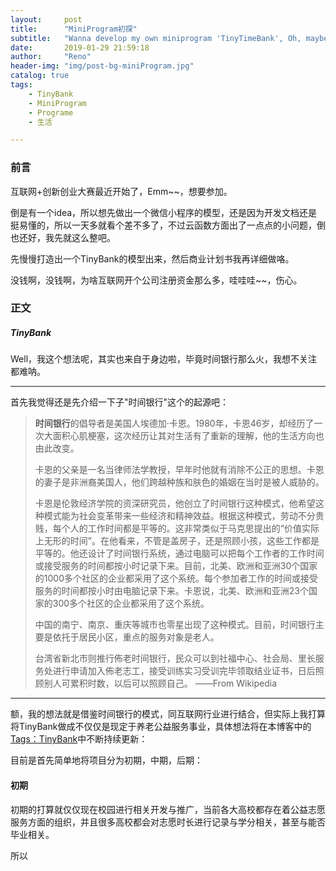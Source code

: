 ```yaml
---
layout:     post
title:      "MiniProgram初探"
subtitle:   "Wanna develop my own miniprogram 'TinyTimeBank', Oh, maybe 'TinyBank' "
date:       2019-01-29 21:59:18
author:     "Reno"
header-img: "img/post-bg-miniProgram.jpg"
catalog: true
tags:
    - TinyBank
    - MiniProgram
    - Programe
    - 生活

---
```


### 前言

互联网+创新创业大赛最近开始了，Emm~~，想要参加。

倒是有一个idea，所以想先做出一个微信小程序的模型，还是因为开发文档还是挺易懂的，所以一天多就看个差不多了，不过云函数方面出了一点点的小问题，倒也还好，我先就这么整吧。

先慢慢打造出一个TinyBank的模型出来，然后商业计划书我再详细做咯。

没钱啊，没钱啊，为啥互联网开个公司注册资金那么多，哇哇哇~~，伤心。

### 正文

##### TinyBank

Well，我这个想法呢，其实也来自于身边啦，毕竟时间银行那么火，我想不关注都难呐。

---

首先我觉得还是先介绍一下子"时间银行"这个的起源吧：

> ​	**时间银行**的倡导者是美国人埃德加·卡恩。1980年，卡恩46岁，却经历了一次大面积心肌梗塞，这次经历让其对生活有了重新的理解，他的生活方向也由此改变。  
>
> 
>
> ​	卡恩的父亲是一名当律师法学教授，早年时他就有消除不公正的思想。卡恩的妻子是非洲裔美国人，他们跨越种族和肤色的婚姻在当时是被人威胁的。
>
>   
>
> ​	卡恩是伦敦经济学院的资深研究员，他创立了时间银行这种模式，他希望这种模式能为社会变革带来一些经济和精神效益。根据这种模式，劳动不分贵贱，每个人的工作时间都是平等的。这非常类似于马克思提出的“价值实际上无形的时间”。在他看来，不管是盖房子，还是照顾小孩，这些工作都是平等的。他还设计了时间银行系统，通过电脑可以把每个工作者的工作时间或接受服务的时间都按小时记录下来。目前，北美、欧洲和亚洲30个国家的1000多个社区的企业都采用了这个系统。每个参加者工作的时间或接受服务的时间都按小时由电脑记录下来。卡恩说，北美、欧洲和亚洲23个国家的300多个社区的企业都采用了这个系统。
>
>   
>
> ​	中国的南宁、南京、重庆等城市也零星出现了这种模式。目前，时间银行主要是依托于居民小区，重点的服务对象是老人。
>
>   
>
> ​	台湾省新北市则推行佈老时间银行，民众可以到社福中心、社会局、里长服务处进行申请加入佈老志工，接受训练实习受训完毕领取结业证书，日后照顾别人可累积时数，以后可以照顾自己。            ——From Wikipedia



---

额，我的想法就是借鉴时间银行的模式，同互联网行业进行结合，但实际上我打算将TinyBank做成不仅仅是现定于养老公益服务事业，具体想法将在本博客中的[Tags：TinyBank](https://lskreno.vip/archive/?tag=TinyBank)中不断持续更新：

目前是首先简单地将项目分为初期，中期，后期：

#### 初期

初期的打算就仅仅现在校园进行相关开发与推广，当前各大高校都存在着公益志愿服务方面的组织，并且很多高校都会对志愿时长进行记录与学分相关，甚至与能否毕业相关。

所以















